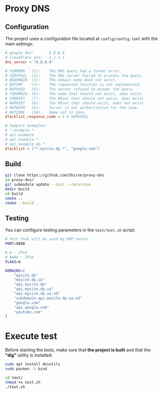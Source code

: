 # Proxy DNS

## Configuration

The project uses a configuration file located at `config/config.toml` with the main settings:

```toml
# google dns:       8.8.8.8
# cloudflare dns:   1.1.1.1
dns_server = "8.8.8.8"

# FORMERR   (1):    The DNS query had a format error.
# SERVFAIL  (2):    The DNS server failed to process the query.
# NXDOMAIN  (3):    The domain name does not exist.
# NOTIMP    (4):    The requested function is not implemented.
# REFUSED   (5):    The server refused to answer the query.
# YXDOMAIN  (6):    The name that should not exist, does exist.
# YXRRSET   (7):    The RRset that should not exist, does exist.
# NXRRSET   (8):    The RRset that should exist, does not exist.
# NOTAUTH   (9):    Server is not authoritative for the zone.
# NOTZONE   (10):   Name not in zone. 
blacklist_response_code = 2 # SERVFAIL

# Support examples:
# *.example.*
# api.example
# api.example.*
# api.example.dp.*
blacklist = ["*.mysite.dp.*", "google.com"]
```


## Build

```bash
git clone https://github.com/Shirxe/proxy-dns
cd proxy-dns/
git submodule update --init --recursive
mkdir build
cd build
cmake ..
cmake --build .
```

## Testing

You can configure testing parameters in the `test/test.sh` script:

```bash
# Port that will be used by UDP server
PORT=9898

# A - IPv4
# AAAA - IPv6
FLAGS=A

DOMAINS=(
    "mysite.dp"
    "mysite.dp.ua"
    "api.mysite.dp"
    "api.mysite.dp.ua"
    "api.mysite.dp.ua.xd"
    "subdomain.api.mysite.dp.ua.xd"
    "google.com"
    "api.google.com"
    "youtube.com"
)
```

# Execute test

Before starting the tests, make sure that **the project is built** and that the **"dig"** utility is installed:
```bash
sudo apt install dnsutils
sudo pacman -S bind
```

```bash
cd test/
chmod +x test.sh
./test.sh
```
